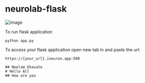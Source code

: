 # neurolab-flask

![image](https://user-images.githubusercontent.com/115451707/196919992-edcfea8b-e3f6-4f35-9398-43be66b5622d.png)


To run flask application 

```
python app.py
```


To access your flask application open new tab in and paste the url:
```
https://{your_url}.ineuron.app:500

## Neelam Ghavate
# Hello All
## How are you
